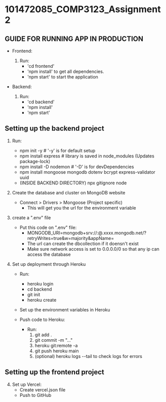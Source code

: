 # 101472085_COMP3123_Assignment2

## GUIDE FOR RUNNING APP IN PRODUCTION

- Frontend:

  1. Run:
     - 'cd frontend'
     - 'npm install' to get all dependencies.
     - 'npm start' to start the application

- Backend:
  1.  Run:
      - 'cd backend'
      - 'npm install'
      - 'npm start'

## Setting up the backend project

1. Run:

   - npm init -y # '-y' is for default setup
   - npm install express # library is saved in node_modules (Updates package-lock)
   - npm install -D nodemon # '-D' is for devDependencies
   - npm install mongoose mongodb dotenv bcrypt express-validator uuid
   - (INSIDE BACKEND DIRECTORY) npx gitignore node

2. Create the database and cluster on MongoDB website

   - Connect > Drivers > Mongoose (Project specific)
     - This will get you the url for the environment variable

3. create a ".env" file

   - Put this code on ".env" file:
     - MONGODB_URI=mongodb+srv://<admin>:<password>@<cluster>.xxxx.mongodb.net/<database>?retryWrites=true&w=majority&appName=<customAppNameInLogs>
     - The url can create the dbcollection if it doensn't exist
     - Make sure network access is set to 0.0.0.0/0 so that any ip can access the database

4. Set up deployment through Heroku

   - Run:

     - heroku login
     - cd backend
     - git init
     - heroku create

   - Set up the environment variables in Heroku
   - Push code to Heroku:
     - Run:
       1. git add .
       2. git commit -m "..."
       3. heroku git:remote -a <herokuAppName>
       4. git push heroku main
       5. (optional) heroku logs --tail to check logs for errors

## Setting up the frontend project

4. Set up Vercel:
   - Create vercel.json file
   - Push to GitHub
